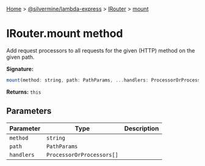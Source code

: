 [Home](./index) &gt; [@silvermine/lambda-express](./lambda-express.md) &gt; [IRouter](./lambda-express.irouter.md) &gt; [mount](./lambda-express.irouter.mount.md)

# IRouter.mount method

Add request processors to all requests for the given (HTTP) method on the given path.

**Signature:**
```javascript
mount(method: string, path: PathParams, ...handlers: ProcessorOrProcessors[]): this;
```
**Returns:** `this`

## Parameters

|  Parameter | Type | Description |
|  --- | --- | --- |
|  `method` | `string` |  |
|  `path` | `PathParams` |  |
|  `handlers` | `ProcessorOrProcessors[]` |  |

